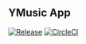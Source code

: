 YMusic App
--------------
[![Release](https://img.shields.io/github/release/khang-nt/music-app.svg)](https://github.com/Khang-NT/music-app/releases) [![CircleCI](https://circleci.com/gh/Khang-NT/music-app/tree/master.svg?style=shield)](https://circleci.com/gh/Khang-NT/music-app/tree/master)
